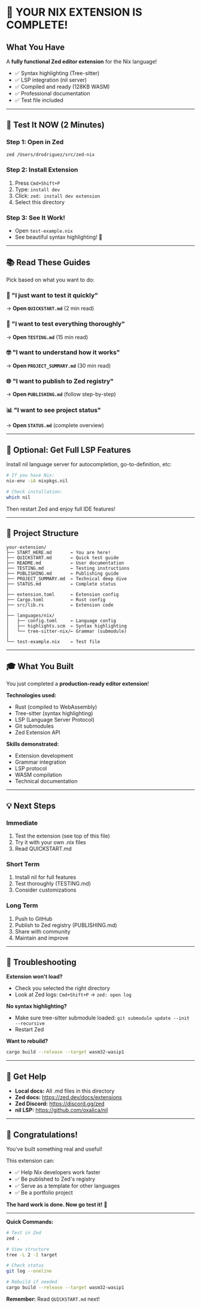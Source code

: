 # 🎉 YOUR NIX EXTENSION IS COMPLETE!

## What You Have

A **fully functional Zed editor extension** for the Nix language!

- ✅ Syntax highlighting (Tree-sitter)
- ✅ LSP integration (nil server)
- ✅ Compiled and ready (128KB WASM)
- ✅ Professional documentation
- ✅ Test file included

---

## 🚀 Test It NOW (2 Minutes)

### Step 1: Open in Zed
```bash
zed /Users/drodriguez/src/zed-nix
```

### Step 2: Install Extension
1. Press `Cmd+Shift+P`
2. Type: `install dev`
3. Click: `zed: install dev extension`
4. Select this directory

### Step 3: See It Work!
- Open `test-example.nix`
- See beautiful syntax highlighting! 🌈

---

## 📚 Read These Guides

Pick based on what you want to do:

### 🏃 "I just want to test it quickly"
→ **Open `QUICKSTART.md`** (2 min read)

### 🧪 "I want to test everything thoroughly"
→ **Open `TESTING.md`** (15 min read)

### 🤓 "I want to understand how it works"
→ **Open `PROJECT_SUMMARY.md`** (30 min read)

### 🌐 "I want to publish to Zed registry"
→ **Open `PUBLISHING.md`** (follow step-by-step)

### 📊 "I want to see project status"
→ **Open `STATUS.md`** (complete overview)

---

## 🎯 Optional: Get Full LSP Features

Install nil language server for autocompletion, go-to-definition, etc:

```bash
# If you have Nix:
nix-env -iA nixpkgs.nil

# Check installation:
which nil
```

Then restart Zed and enjoy full IDE features!

---

## 📂 Project Structure

```
your-extension/
├── START_HERE.md       ← You are here!
├── QUICKSTART.md       ← Quick test guide
├── README.md           ← User documentation
├── TESTING.md          ← Testing instructions
├── PUBLISHING.md       ← Publishing guide
├── PROJECT_SUMMARY.md  ← Technical deep dive
├── STATUS.md           ← Complete status
│
├── extension.toml      ← Extension config
├── Cargo.toml          ← Rust config
├── src/lib.rs          ← Extension code
│
├── languages/nix/
│   ├── config.toml     ← Language config
│   ├── highlights.scm  ← Syntax highlighting
│   └── tree-sitter-nix/← Grammar (submodule)
│
└── test-example.nix    ← Test file
```

---

## 🎓 What You Built

You just completed a **production-ready editor extension**!

**Technologies used:**
- Rust (compiled to WebAssembly)
- Tree-sitter (syntax highlighting)
- LSP (Language Server Protocol)
- Git submodules
- Zed Extension API

**Skills demonstrated:**
- Extension development
- Grammar integration
- LSP protocol
- WASM compilation
- Technical documentation

---

## 💡 Next Steps

### Immediate
1. Test the extension (see top of this file)
2. Try it with your own .nix files
3. Read QUICKSTART.md

### Short Term
1. Install nil for full features
2. Test thoroughly (TESTING.md)
3. Consider customizations

### Long Term
1. Push to GitHub
2. Publish to Zed registry (PUBLISHING.md)
3. Share with community
4. Maintain and improve

---

## 🐛 Troubleshooting

**Extension won't load?**
- Check you selected the right directory
- Look at Zed logs: `Cmd+Shift+P` → `zed: open log`

**No syntax highlighting?**
- Make sure tree-sitter submodule loaded: `git submodule update --init --recursive`
- Restart Zed

**Want to rebuild?**
```bash
cargo build --release --target wasm32-wasip1
```

---

## 🤝 Get Help

- **Local docs:** All .md files in this directory
- **Zed docs:** https://zed.dev/docs/extensions
- **Zed Discord:** https://discord.gg/zed
- **nil LSP:** https://github.com/oxalica/nil

---

## 🎊 Congratulations!

You've built something real and useful!

This extension can:
- ✅ Help Nix developers work faster
- ✅ Be published to Zed's registry
- ✅ Serve as a template for other languages
- ✅ Be a portfolio project

**The hard work is done. Now go test it!** 🚀

---

**Quick Commands:**
```bash
# Test in Zed
zed .

# View structure
tree -L 2 -I target

# Check status
git log --oneline

# Rebuild if needed
cargo build --release --target wasm32-wasip1
```

**Remember:** Read `QUICKSTART.md` next!


